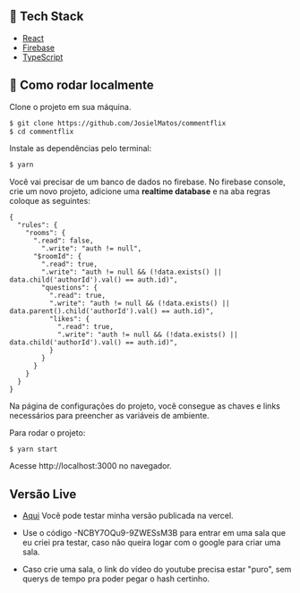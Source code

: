 ## 🧪 Tech Stack

- [React](https://reactjs.org)
- [Firebase](https://firebase.google.com/)
- [TypeScript](https://www.typescriptlang.org/)

## 🚀 Como rodar localmente

Clone o projeto em sua máquina.

```bash
$ git clone https://github.com/JosielMatos/commentflix
$ cd commentflix
```

Instale as dependências pelo terminal:
```bash
$ yarn
```

Você vai precisar de um banco de dados no firebase. No firebase console, crie um novo projeto, adicione uma <strong>realtime database</strong> e na aba regras coloque as seguintes:

```
{
  "rules": {
    "rooms": {
      ".read": false,
    	".write": "auth != null",
      "$roomId": {
        ".read": true,
        ".write": "auth != null && (!data.exists() || data.child('authorId').val() == auth.id)",
        "questions": {
          ".read": true,
          ".write": "auth != null && (!data.exists() || data.parent().child('authorId').val() == auth.id)",
          "likes": {
          	".read": true,
            ".write": "auth != null && (!data.exists() || data.child('authorId').val() == auth.id)",
          }
        }
      }
    }
  }
}
```
Na página de configurações do projeto, você consegue as chaves e links necessários para preencher as variáveis de ambiente.

Para rodar o projeto:
```
$ yarn start
```
Acesse http://localhost:3000 no navegador.

## Versão Live

- [Aqui](https://commentflix.vercel.app/) Você pode testar minha versão publicada na vercel.

- Use o código -NCBY7OQu9-9ZWESsM3B para entrar em uma sala que eu criei pra testar, caso não queira logar com o google para criar uma sala.

- Caso crie uma sala, o link do vídeo do youtube precisa estar "puro", sem querys de tempo pra poder pegar o hash certinho.